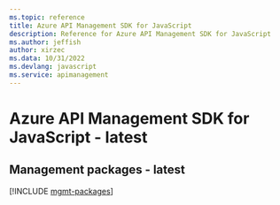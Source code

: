 ```yaml
---
ms.topic: reference
title: Azure API Management SDK for JavaScript
description: Reference for Azure API Management SDK for JavaScript
ms.author: jeffish
author: xirzec
ms.data: 10/31/2022
ms.devlang: javascript
ms.service: apimanagement
---
```

# Azure API Management SDK for JavaScript - latest

## Management packages - latest
[!INCLUDE [mgmt-packages](api-management-mgmt-index.md)]